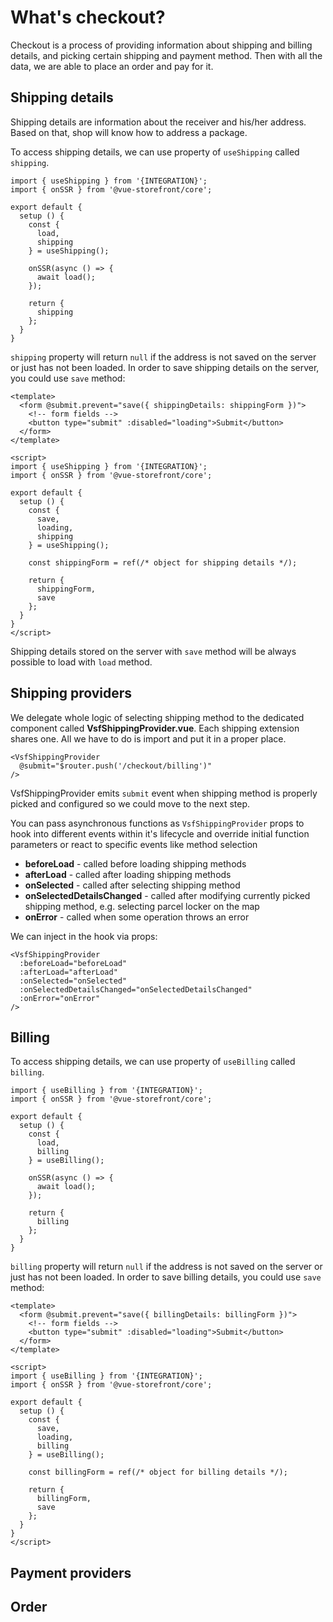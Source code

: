 # What's checkout?
Checkout is a process of providing information about shipping and billing details, and picking certain shipping and payment method. Then with all the data, we are able to place an order and pay for it.

## Shipping details
Shipping details are information about the receiver and his/her address. Based on that, shop will know how to address a package.

To access shipping details, we can use property of `useShipping` called `shipping`.
```js{8,16}
import { useShipping } from '{INTEGRATION}';
import { onSSR } from '@vue-storefront/core';

export default {
  setup () {
    const {
      load,
      shipping
    } = useShipping();

    onSSR(async () => {
      await load();
    });

    return {
      shipping
    };
  }
}
```
`shipping` property will return `null` if the address is not saved on the server or just has not been loaded. In order to save shipping details on the server, you could use `save` method:
```vue{2,15,24}
<template>
  <form @submit.prevent="save({ shippingDetails: shippingForm })">
    <!-- form fields -->
    <button type="submit" :disabled="loading">Submit</button>
  </form>
</template>

<script>
import { useShipping } from '{INTEGRATION}';
import { onSSR } from '@vue-storefront/core';

export default {
  setup () {
    const {
      save,
      loading,
      shipping
    } = useShipping();

    const shippingForm = ref(/* object for shipping details */);

    return {
      shippingForm,
      save
    };
  }
}
</script>
```

Shipping details stored on the server with `save` method will be always possible to load with `load` method.

## Shipping providers
We delegate whole logic of selecting shipping method to the dedicated component called **VsfShippingProvider.vue**. Each shipping extension shares one. All we have to do is import and put it in a proper place.
```vue
<VsfShippingProvider
  @submit="$router.push('/checkout/billing')"
/>
```

VsfShippingProvider emits `submit` event when shipping method is properly picked and configured so we could move to the next step.

You can pass asynchronous functions as `VsfShippingProvider` props to hook into different events within it's lifecycle and override initial function parameters or react to specific events like method selection
- **beforeLoad** - called before loading shipping methods
- **afterLoad** - called after loading shipping methods
- **onSelected** - called after selecting shipping method
- **onSelectedDetailsChanged** - called after modifying currently picked shipping method, e.g. selecting parcel locker on the map
- **onError** - called when some operation throws an error

We can inject in the hook via props:
```vue
<VsfShippingProvider
  :beforeLoad="beforeLoad"
  :afterLoad="afterLoad"
  :onSelected="onSelected"
  :onSelectedDetailsChanged="onSelectedDetailsChanged"
  :onError="onError"
/>
```


## Billing
To access shipping details, we can use property of `useBilling` called `billing`.
```js{8,16}
import { useBilling } from '{INTEGRATION}';
import { onSSR } from '@vue-storefront/core';

export default {
  setup () {
    const {
      load,
      billing
    } = useBilling();

    onSSR(async () => {
      await load();
    });

    return {
      billing
    };
  }
}
```
`billing` property will return `null` if the address is not saved on the server or just has not been loaded. In order to save billing details, you could use `save` method:
```vue{2,15,24}
<template>
  <form @submit.prevent="save({ billingDetails: billingForm })">
    <!-- form fields -->
    <button type="submit" :disabled="loading">Submit</button>
  </form>
</template>

<script>
import { useBilling } from '{INTEGRATION}';
import { onSSR } from '@vue-storefront/core';

export default {
  setup () {
    const {
      save,
      loading,
      billing
    } = useBilling();

    const billingForm = ref(/* object for billing details */);

    return {
      billingForm,
      save
    };
  }
}
</script>
```

## Payment providers

## Order
